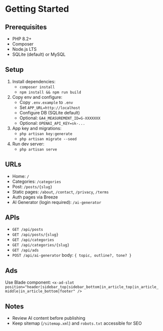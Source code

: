 # Getting Started

## Prerequisites
- PHP 8.2+
- Composer
- Node.js LTS
- SQLite (default) or MySQL

## Setup
1. Install dependencies:
   - `composer install`
   - `npm install && npm run build`
2. Copy env and configure:
   - Copy `.env.example` to `.env`
   - Set `APP_URL=http://localhost`
   - Configure DB (SQLite default)
   - Optional: `GA4_MEASUREMENT_ID=G-XXXXXXX`
   - Optional: `OPENAI_API_KEY=sk-...`
3. App key and migrations:
   - `php artisan key:generate`
   - `php artisan migrate --seed`
4. Run dev server:
   - `php artisan serve`

## URLs
- Home: `/`
- Categories: `/categories`
- Post: `/posts/{slug}`
- Static pages: `/about`, `/contact`, `/privacy`, `/terms`
- Auth pages via Breeze
- AI Generator (login required): `/ai-generator`

## APIs
- `GET /api/posts`
- `GET /api/posts/{slug}`
- `GET /api/categories`
- `GET /api/categories/{slug}`
- `GET /api/ads`
- `POST /api/ai-generator` body: `{ topic, outline?, tone? }`

## Ads
Use Blade component: `<x-ad-slot position="header|sidebar_top|sidebar_bottom|in_article_top|in_article_middle|in_article_bottom|footer" />`

## Notes
- Review AI content before publishing
- Keep sitemap (`/sitemap.xml`) and `robots.txt` accessible for SEO


